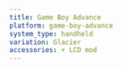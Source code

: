 ```yaml
---
title: Game Boy Advance
platform: game-boy-advance
system_type: handheld
variation: Glacier
accessories: + LCD mod
---
```

